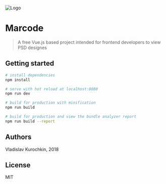 ![Logo](./src/assets/html-coding.png) 
# Marcode

> A free Vue.js based project intended for frontend developers to view PSD designes

## Getting started

``` bash
# install dependencies
npm install

# serve with hot reload at localhost:8080
npm run dev

# build for production with minification
npm run build

# build for production and view the bundle analyzer report
npm run build --report
```
### 

## Authors
Vladislav Kurochkin, 2018

## License
MIT